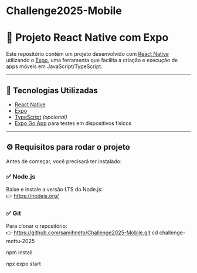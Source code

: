 # Challenge2025-Mobile

# 📱 Projeto React Native com Expo

Este repositório contém um projeto desenvolvido com [React Native](https://reactnative.dev/) utilizando o [Expo](https://expo.dev/), uma ferramenta que facilita a criação e execução de apps móveis em JavaScript/TypeScript.

---

## 🚀 Tecnologias Utilizadas

- [React Native](https://reactnative.dev/)
- [Expo](https://expo.dev/)
- [TypeScript](https://www.typescriptlang.org/) *(opcional)*
- [Expo Go App](https://expo.dev/client) para testes em dispositivos físicos

---

## ⚙️ Requisitos para rodar o projeto

Antes de começar, você precisará ter instalado:

### ✅ Node.js
Baixe e instale a versão LTS do Node.js:  
👉 https://nodejs.org/

### ✅ Git
Para clonar o repositório:  
👉 https://github.com/samihneto/Challenge2025-Mobile.git
cd challenge-mottu-2025

npm install

npx expo start